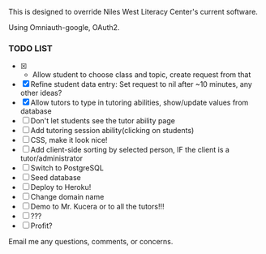 This is designed to override Niles West Literacy Center's current software.

Using Omniauth-google, OAuth2.

### TODO LIST

- [X] - Allow student to choose class and topic, create request from that
- [X] Refine student data entry: Set request to nil after ~10 minutes, any other ideas?
- [X] Allow tutors to type in tutoring abilities, show/update values from database
- [ ] Don't let students see the tutor ability page
- [ ] Add tutoring session ability(clicking on students)
- [ ] CSS, make it look nice!
- [ ] Add client-side sorting by selected person, IF the client is a tutor/administrator
- [ ] Switch to PostgreSQL
- [ ] Seed database
- [ ] Deploy to Heroku!
- [ ] Change domain name
- [ ] Demo to Mr. Kucera or to all the tutors!!!
- [ ] ???
- [ ] Profit?

Email me any questions, comments, or concerns.
